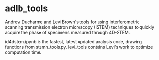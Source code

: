 # adlb_tools

Andrew Ducharme and Levi Brown's tools for using interferometric scanning transmission electron microscopy (ISTEM) techniques to quickly acquire the phase of specimens measured through 4D-STEM.

id4dstem.ipynb is the fastest, latest updated analysis code, drawing functions from stemh_tools.py. levi_tools contains Levi's work to optimize computation time.
